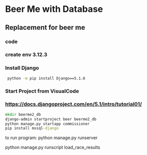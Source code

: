 # Beer Me with Database

## Replacement for beer me

### code

### create env 3.12.3

### Install Django

``` cmd
 python -m pip install Django==5.1.6
```

### Start Project from VisualCode

### <https://docs.djangoproject.com/en/5.1/intro/tutorial01/>

``` cmd
mkdir beerme2_db
django-admin startproject beer beerme2_db
python manage.py startapp commissioner
pip install mssql-django
```

to run program:
python manage.py runserver

python manage.py runscript load_race_results
